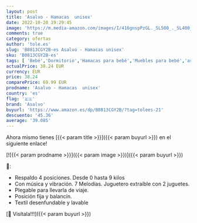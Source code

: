 ```yaml
---
layout: post
title: 'Asalvo - Hamacas  unisex'
date: 2022-10-20 19:29:45
image: 'https://m.media-amazon.com/images/I/416gnspPzGL._SL500_._SL400_.jpg'
comments: true
category: ofertas
author: 'tole.es'
slug: 'B0813CGY2B-es Asalvo - Hamacas unisex'
sku: 'B0813CGY2B-es'
tags: [ 'Bebé','Dormitorio','Hamacas para bebé','Muebles para bebé','asalvo','🇪🇸', ]
actualPrice: 38.24 EUR
currency: EUR
price: 38.24
comparePrice: 69.99 EUR
prodname: 'Asalvo - Hamacas  unisex'
country: 'es'
flag: '🇪🇸'
brand: 'Asalvo'
buyurl: 'https://www.amazon.es/dp/B0813CGY2B/?tag=tolees-21'
descuento: '45.36'
average: '39.085'
---
```


Ahora mismo tienes [{{< param title >}}]({{< param buyurl >}}) en el siguiente enlace!

[![{{< param prodname >}}]({{< param image >}})]({{< param buyurl >}})

🔎:

- Respaldo 4 posiciones. Desde 0 hasta 9 kilos
- Con música y vibración. 7 Melodías. Juguetero extraíble con 2 juguetes.
- Plegable para llevarla de viaje.
- Posición fija y balancín.
- Textil desenfundable y lavable

[🛒 Visítala!!!]({{< param buyurl >}})
